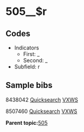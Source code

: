 # 505\_\_$r

## Codes

-   Indicators
    -   First: \_
    -   Second: \_
-   Subfield: r

## Sample bibs

8438042 [Quicksearch](https://search.library.yale.edu/catalog/8438042) [VXWS](http://prodorbis.library.yale.edu:7014/vxws/GetHoldingsService?bibId=8438042)

8507460 [Quicksearch](https://search.library.yale.edu/catalog/8507460) [VXWS](http://prodorbis.library.yale.edu:7014/vxws/GetHoldingsService?bibId=8507460)

**Parent topic:**[505](../../tags/505/505.md)

